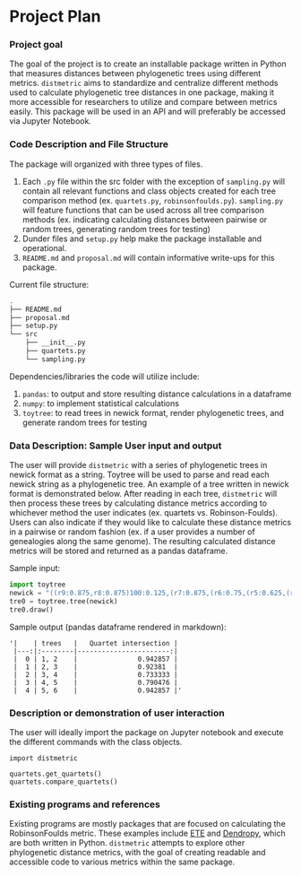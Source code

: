 # Project Plan

### Project goal
The goal of the project is to create an installable package written in Python that measures distances between phylogenetic trees using different metrics. `distmetric` aims to standardize and centralize different methods used to calculate phylogenetic tree distances in one package, making it more accessible for researchers to utilize and compare between metrics easily. This package will be used in an API and will preferably be accessed via Jupyter Notebook.

### Code Description and File Structure
The package will organized with three types of files.
1. Each `.py` file within the src folder with the exception of `sampling.py` will contain all relevant functions and class objects created for each tree comparison method (ex. `quartets.py`, `robinsonfoulds.py`). `sampling.py` will feature functions that can be used across all tree comparison methods (ex. indicating calculating distances between pairwise or random trees, generating random trees for testing)
2. Dunder files and `setup.py` help make the package installable and operational.
3. `README.md` and `proposal.md` will contain informative write-ups for this package.

Current file structure:
```bash
.
├── README.md
├── proposal.md
├── setup.py
└── src
    ├── __init__.py
    ├── quartets.py
    └── sampling.py
```
Dependencies/libraries the code will utilize include:
1. `pandas`: to output and store resulting distance calculations in a dataframe
2. `numpy`: to implement statistical calculations
3. `toytree`: to read trees in newick format, render phylogenetic trees, and generate random trees for testing

### Data Description: Sample User input and output
The user will provide `distmetric` with a series of phylogenetic trees in newick format as a string. Toytree will be used to parse and read each newick string as a phylogenetic tree. An example of a tree written in newick format is demonstrated below. After reading in each tree, `distmetric` will then process these trees by calculating distance metrics according to whichever method the user indicates (ex. quartets vs. Robinson-Foulds). Users can also indicate if they would like to calculate these distance metrics in a pairwise or random fashion (ex. if a user provides a number of genealogies along the same genome). The resulting calculated distance metrics will be stored and returned as a pandas dataframe. 

Sample input:
```python
import toytree
newick = "((r9:0.875,r8:0.875)100:0.125,(r7:0.875,(r6:0.75,(r5:0.625,(r4:0.5,(r3:0.375,(r2:0.25,(r1:0.125,r0:0.125)100:0.125)100:0.125)100:0.125)100:0.125)100:0.125)100:0.125)100:0.125);"
tre0 = toytree.tree(newick)
tre0.draw()
```

Sample output (pandas dataframe rendered in markdown):
```
'|    | trees   |   Quartet intersection |
 |---:|:--------|-----------------------:|
 |  0 | 1, 2    |               0.942857 |
 |  1 | 2, 3    |               0.92381  |
 |  2 | 3, 4    |               0.733333 |
 |  3 | 4, 5    |               0.790476 |
 |  4 | 5, 6    |               0.942857 |'
```

### Description or demonstration of user interaction
The user will ideally import the package on Jupyter notebook and execute the different commands with the class objects.
```
import distmetric

quartets.get_quartets()
quartets.compare_quartets()
```

### Existing programs and references
Existing programs are mostly packages that are focused on calculating the RobinsonFoulds metric. These examples include [ETE](http://etetoolkit.org/docs/latest/tutorial/tutorial_trees.html#robinson-foulds-distance) and [Dendropy](https://dendropy.org/library/treecompare.html?highlight=robinson%20foulds#dendropy.calculate.treecompare.robinson_foulds_distance), which are both written in Python. `distmetric` attempts to explore other phylogenetic distance metrics, with the goal of creating readable and accessible code to various metrics within the same package. 

